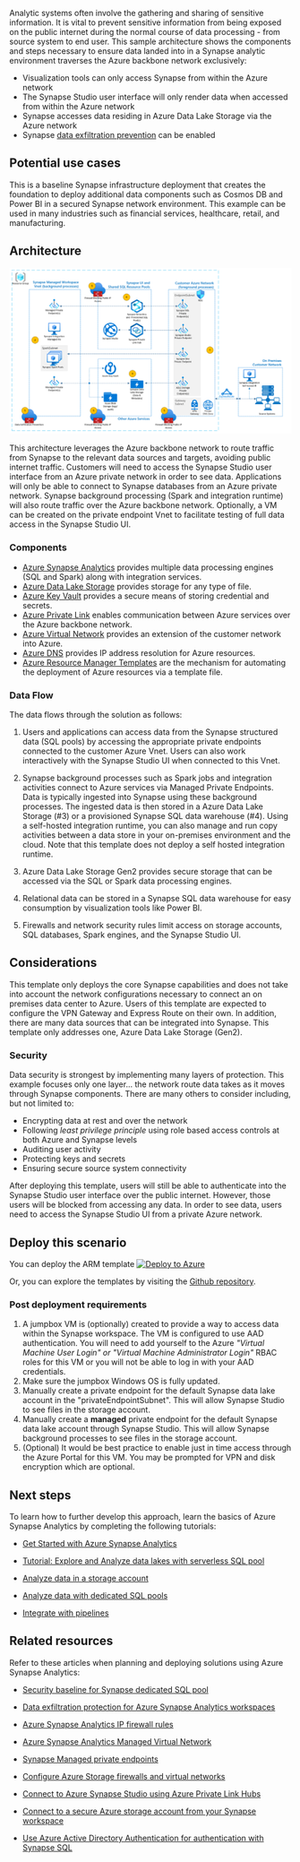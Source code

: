 Analytic systems often involve the gathering and sharing of sensitive information. It is vital to prevent sensitive information from being exposed on the public internet during the normal course of data processing - from source system to end user. This sample architecture shows the components and steps necessary to ensure data landed into in a Synapse analytic environment traverses the Azure backbone network exclusively:

- Visualization tools can only access Synapse from within the Azure network
- The Synapse Studio user interface will only render data when accessed from within the Azure network
- Synapse accesses data residing in Azure Data Lake Storage via the Azure network
- Synapse [data exfiltration prevention](/azure/synapse-analytics/security/workspace-data-exfiltration-protection) can be enabled

## Potential use cases

This is a baseline Synapse infrastructure deployment that creates the foundation to deploy additional data components such as Cosmos DB and Power BI in a secured Synapse network environment. This example can be used in many industries such as financial services, healthcare, retail, and manufacturing.

## Architecture

![Deployed Architecture](SecuredSynapseinfrastructure.png?raw=true "Architecture")

This architecture leverages the Azure backbone network to route traffic from Synapse to the relevant data sources and targets, avoiding public internet traffic. Customers will need to access the Synapse Studio user interface from an Azure private network in order to see data.  Applications will only be able to connect to Synapse databases from an Azure private network. Synapse background processing (Spark and integration runtime) will also route traffic over the Azure backbone network. Optionally, a VM can be created on the private endpoint Vnet to facilitate testing of full data access in the Synapse Studio UI.

### Components

- [Azure Synapse Analytics](https://azure.microsoft.com/services/synapse-analytics/) provides multiple data processing engines (SQL and Spark) along with integration services.
- [Azure Data Lake Storage](https://azure.microsoft.com/services/storage/data-lake-storage/) provides storage for any type of file.
- [Azure Key Vault](https://azure.microsoft.com/services/key-vault/) provides a secure means of storing credential and secrets.
- [Azure Private Link](https://azure.microsoft.com/services/private-link/#overview) enables communication between Azure services over the Azure backbone network.
- [Azure Virtual Network](https://azure.microsoft.com/services/virtual-network/) provides an extension of the customer network into Azure.
- [Azure DNS](https://azure.microsoft.com/services/dns/#features) provides IP address resolution for Azure resources.
- [Azure Resource Manager Templates](https://azure.microsoft.com/services/arm-templates/) are the mechanism for automating the deployment of Azure resources via a template file.

### Data Flow

The data flows through the solution as follows:

1. Users and applications can access data from the Synapse structured data (SQL pools) by accessing the appropriate private endpoints connected to the customer Azure Vnet. Users can also work interactively with the Synapse Studio UI when connected to this Vnet.

1. Synapse background processes such as Spark jobs and integration activities connect to Azure services via Managed Private Endpoints. Data is typically ingested into Synapse using these background processes. The ingested data is then stored in a Azure Data Lake Storage (#3) or a provisioned Synapse SQL data warehouse (#4). Using a self-hosted integration runtime, you can also manage and run copy activities between a data store in your on-premises environment and the cloud. Note that this template does not deploy a self hosted integration runtime.

1. Azure Data Lake Storage Gen2 provides secure storage that can be accessed via the SQL or Spark data processing engines.

1. Relational data can be stored in a Synapse SQL data warehouse for easy consumption by visualization tools like Power BI.  

1. Firewalls and network security rules limit access on storage accounts, SQL databases, Spark engines, and the Synapse Studio UI.

## Considerations

This template only deploys the core Synapse capabilities and does not take into account the network configurations necessary to connect an on premises data center to Azure. Users of this template are expected to configure the VPN Gateway and Express Route on their own. In addition, there are many data sources that can be integrated into Synapse. This template only addresses one, Azure Data Lake Storage (Gen2).

### Security

Data security is strongest by implementing many layers of protection. This example focuses only one layer... the network route data takes as it moves through Synapse components. There are many others to consider including, but not limited to:

- Encrypting data at rest and over the network
- Following *least privilege principle* using role based access controls at both Azure and Synapse levels
- Auditing user activity
- Protecting keys and secrets
- Ensuring secure source system connectivity

After deploying this template, users will still be able to authenticate into the Synapse Studio user interface over the public internet. However, those users will be blocked from accessing any data. In order to see data, users need to access the Synapse Studio UI from a private Azure network.

## Deploy this scenario

You can deploy the ARM template [![Deploy to Azure](https://aka.ms/deploytoazurebutton)](https://portal.azure.com/#create/Microsoft.Template/uri/https%3A%2F%2Fraw.githubusercontent.com%2Fvsuopys%2FSecureSynapse%2Fmaster%2FSecureSynapseARM%2Fazuredeploy.json)

Or, you can explore the templates by visiting the [Github repository](https://github.com/vsuopys/SecureSynapse).

### Post deployment requirements

1. A jumpbox VM is (optionally) created to provide a way to access data within the Synapse workspace. The VM is configured to use AAD authentication. You will need to add yourself to the Azure *"Virtual Machine User Login" or "Virtual Machine Administrator Login"* RBAC roles for this VM or you will not be able to log in with your AAD credentials.
1. Make sure the jumpbox Windows OS is fully updated.
1. Manually create a private endpoint for the default Synapse data lake account in the "privateEndpointSubnet". This will allow Synapse Studio to see files in the storage account.
1. Manually create a **managed** private endpoint for the default Synapse data lake account through Synapse Studio. This will allow Synapse background processes to see files in the storage account.
1. (Optional) It would be best practice to enable just in time access through the Azure Portal for this VM. You may be prompted for VPN and disk encryption which are optional.

## Next steps

To learn how to further develop this approach, learn the basics of Azure Synapse Analytics by completing the following tutorials:

- [Get Started with Azure Synapse Analytics](/azure/synapse-analytics/get-started)

- [Tutorial: Explore and Analyze data lakes with serverless SQL pool](/azure/synapse-analytics/sql/tutorial-data-analyst)

- [Analyze data in a storage account](/azure/synapse-analytics/get-started-analyze-storage)

- [Analyze data with dedicated SQL pools](/azure/synapse-analytics/get-started-analyze-sql-pool)

- [Integrate with pipelines](/azure/synapse-analytics/get-started-pipelines)

## Related resources

Refer to these articles when planning and deploying solutions using Azure Synapse Analytics:

- [Security baseline for Synapse dedicated SQL pool](/security/benchmark/azure/baselines/synapse-analytics-security-baseline?toc=/azure/synapse-analytics/toc.json)

- [Data exfiltration protection for Azure Synapse Analytics workspaces](/azure/synapse-analytics/security/workspace-data-exfiltration-protection)

- [Azure Synapse Analytics IP firewall rules](/azure/synapse-analytics/security/synapse-workspace-ip-firewall)

- [Azure Synapse Analytics Managed Virtual Network](/azure/synapse-analytics/security/synapse-workspace-managed-vnet)

- [Synapse Managed private endpoints](/azure/synapse-analytics/security/synapse-workspace-managed-private-endpoints)

- [Configure Azure Storage firewalls and virtual networks](/azure/storage/common/storage-network-security?tabs=azure-portal)

- [Connect to Azure Synapse Studio using Azure Private Link Hubs](/azure/synapse-analytics/security/synapse-private-link-hubs)

- [Connect to a secure Azure storage account from your Synapse workspace](/azure/synapse-analytics/security/connect-to-a-secure-storage-account)

- [Use Azure Active Directory Authentication for authentication with Synapse SQL](/azure/synapse-analytics/sql/active-directory-authentication)
